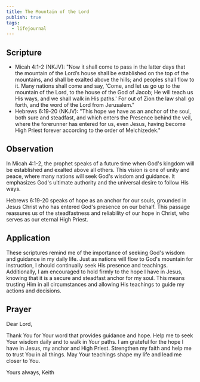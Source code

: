 ```yaml
---
title: The Mountain of the Lord
publish: true
tags:
  - lifejournal
---
```

## Scripture

- Micah 4:1-2 (NKJV): "Now it shall come to pass in the latter days that the mountain of the Lord’s house shall be established on the top of the mountains, and shall be exalted above the hills; and peoples shall flow to it. Many nations shall come and say, 'Come, and let us go up to the mountain of the Lord, to the house of the God of Jacob; He will teach us His ways, and we shall walk in His paths.' For out of Zion the law shall go forth, and the word of the Lord from Jerusalem."
- Hebrews 6:19-20 (NKJV): "This hope we have as an anchor of the soul, both sure and steadfast, and which enters the Presence behind the veil, where the forerunner has entered for us, even Jesus, having become High Priest forever according to the order of Melchizedek."

## Observation

In Micah 4:1-2, the prophet speaks of a future time when God's kingdom will be established and exalted above all others. This vision is one of unity and peace, where many nations will seek God's wisdom and guidance. It emphasizes God's ultimate authority and the universal desire to follow His ways.

Hebrews 6:19-20 speaks of hope as an anchor for our souls, grounded in Jesus Christ who has entered God's presence on our behalf. This passage reassures us of the steadfastness and reliability of our hope in Christ, who serves as our eternal High Priest.

## Application

These scriptures remind me of the importance of seeking God's wisdom and guidance in my daily life. Just as nations will flow to God's mountain for instruction, I should continually seek His presence and teachings. Additionally, I am encouraged to hold firmly to the hope I have in Jesus, knowing that it is a secure and steadfast anchor for my soul. This means trusting Him in all circumstances and allowing His teachings to guide my actions and decisions.

## Prayer

Dear Lord,

Thank You for Your word that provides guidance and hope. Help me to seek Your wisdom daily and to walk in Your paths. I am grateful for the hope I have in Jesus, my anchor and High Priest. Strengthen my faith and help me to trust You in all things. May Your teachings shape my life and lead me closer to You.

Yours always,
Keith
